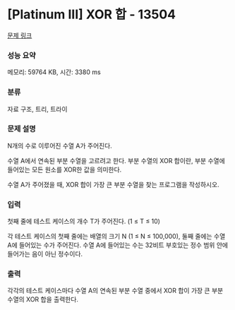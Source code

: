 # [Platinum III] XOR 합 - 13504 

[문제 링크](https://www.acmicpc.net/problem/13504) 

### 성능 요약

메모리: 59764 KB, 시간: 3380 ms

### 분류

자료 구조, 트리, 트라이

### 문제 설명

<p>N개의 수로 이루어진 수열 A가 주어진다. </p>

<p>수열 A에서 연속된 부분 수열을 고르려고 한다. 부분 수열의 XOR 합이란, 부분 수열에 들어있는 모든 원소를 XOR한 값을 의미한다.</p>

<p>수열 A가 주어졌을 때, XOR 합이 가장 큰 부분 수열을 찾는 프로그램을 작성하시오.</p>

### 입력 

 <p>첫째 줄에 테스트 케이스의 개수 T가 주어진다. (1 ≤ T ≤ 10)</p>

<p>각 테스트 케이스의 첫째 줄에는 배열의 크기 N (1 ≤ N ≤ 100,000), 둘째 줄에는 수열 A에 들어있는 수가 주어진다. 수열 A에 들어있는 수는 32비트 부호있는 정수 범위 안에 들어가는 음이 아닌 정수이다.</p>

### 출력 

 <p>각각의 테스트 케이스마다 수열 A의 연속된 부분 수열 중에서 XOR 합이 가장 큰 부분 수열의 XOR 합을 출력한다.</p>

